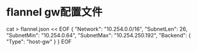 # flannel gw配置文件

cat > flannel.json << EOF
{
"Network": "10.254.0.0/16",
"SubnetLen": 26,
"SubnetMin": "10.254.0.64",
"SubnetMax": "10.254.250.192",
"Backend":
  {
    "Type": "host-gw"
  }
}
EOF
